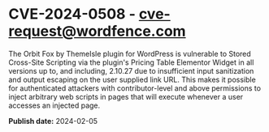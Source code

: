 # CVE-2024-0508 - cve-request@wordfence.com

The Orbit Fox by ThemeIsle plugin for WordPress is vulnerable to Stored Cross-Site Scripting via the plugin's Pricing Table Elementor Widget in all versions up to, and including, 2.10.27 due to insufficient input sanitization and output escaping on the user supplied link URL. This makes it possible for authenticated attackers with contributor-level and above permissions to inject arbitrary web scripts in pages that will execute whenever a user accesses an injected page.

**Publish date:** 2024-02-05

